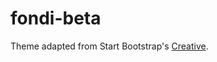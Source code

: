 # fondi-beta

Theme adapted from Start Bootstrap's [Creative](http://startbootstrap.com/template-overviews/creative/).
